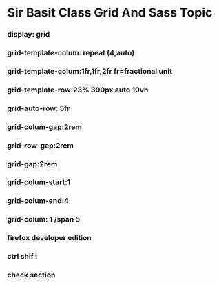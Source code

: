 # Sir Basit Class Grid And Sass Topic



### display: grid
### grid-template-colum: repeat (4,auto)
### grid-template-colum:1fr,1fr,2fr   fr=fractional unit
### grid-template-row:23% 300px auto 10vh
### grid-auto-row: 5fr
### grid-colum-gap:2rem
### grid-row-gap:2rem
### grid-gap:2rem
### grid-colum-start:1
### grid-colum-end:4
### grid-colum: 1 /span 5



### firefox developer edition
### ctrl shif i
### check section







